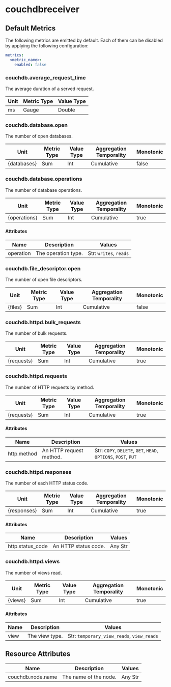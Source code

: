 [comment]: <> (Code generated by mdatagen. DO NOT EDIT.)

# couchdbreceiver

## Default Metrics

The following metrics are emitted by default. Each of them can be disabled by applying the following configuration:

```yaml
metrics:
  <metric_name>:
    enabled: false
```

### couchdb.average_request_time

The average duration of a served request.

| Unit | Metric Type | Value Type |
| ---- | ----------- | ---------- |
| ms | Gauge | Double |

### couchdb.database.open

The number of open databases.

| Unit | Metric Type | Value Type | Aggregation Temporality | Monotonic |
| ---- | ----------- | ---------- | ----------------------- | --------- |
| {databases} | Sum | Int | Cumulative | false |

### couchdb.database.operations

The number of database operations.

| Unit | Metric Type | Value Type | Aggregation Temporality | Monotonic |
| ---- | ----------- | ---------- | ----------------------- | --------- |
| {operations} | Sum | Int | Cumulative | true |

#### Attributes

| Name | Description | Values |
| ---- | ----------- | ------ |
| operation | The operation type. | Str: ``writes``, ``reads`` |

### couchdb.file_descriptor.open

The number of open file descriptors.

| Unit | Metric Type | Value Type | Aggregation Temporality | Monotonic |
| ---- | ----------- | ---------- | ----------------------- | --------- |
| {files} | Sum | Int | Cumulative | false |

### couchdb.httpd.bulk_requests

The number of bulk requests.

| Unit | Metric Type | Value Type | Aggregation Temporality | Monotonic |
| ---- | ----------- | ---------- | ----------------------- | --------- |
| {requests} | Sum | Int | Cumulative | true |

### couchdb.httpd.requests

The number of HTTP requests by method.

| Unit | Metric Type | Value Type | Aggregation Temporality | Monotonic |
| ---- | ----------- | ---------- | ----------------------- | --------- |
| {requests} | Sum | Int | Cumulative | true |

#### Attributes

| Name | Description | Values |
| ---- | ----------- | ------ |
| http.method | An HTTP request method. | Str: ``COPY``, ``DELETE``, ``GET``, ``HEAD``, ``OPTIONS``, ``POST``, ``PUT`` |

### couchdb.httpd.responses

The number of each HTTP status code.

| Unit | Metric Type | Value Type | Aggregation Temporality | Monotonic |
| ---- | ----------- | ---------- | ----------------------- | --------- |
| {responses} | Sum | Int | Cumulative | true |

#### Attributes

| Name | Description | Values |
| ---- | ----------- | ------ |
| http.status_code | An HTTP status code. | Any Str |

### couchdb.httpd.views

The number of views read.

| Unit | Metric Type | Value Type | Aggregation Temporality | Monotonic |
| ---- | ----------- | ---------- | ----------------------- | --------- |
| {views} | Sum | Int | Cumulative | true |

#### Attributes

| Name | Description | Values |
| ---- | ----------- | ------ |
| view | The view type. | Str: ``temporary_view_reads``, ``view_reads`` |

## Resource Attributes

| Name | Description | Values |
| ---- | ----------- | ------ |
| couchdb.node.name | The name of the node. | Any Str |
